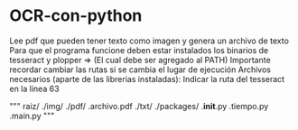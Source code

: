 # OCR-con-python
Lee pdf que pueden tener texto como imagen y genera un archivo de texto
Para que el programa funcione deben estar instalados los binarios de tesseract y plopper => (El cual debe ser agregado al PATH)
Importante recordar cambiar las rutas si se cambia el lugar de ejecución
Archivos necesarios (aparte de las librerias instaladas):
Indicar la ruta del tesseract en la linea 63

"""
    raiz/
        ./img/
        ./pdf/
            .archivo.pdf
        ./txt/
        ./packages/
            .__init__.py
            .tiempo.py
        .main.py
"""
